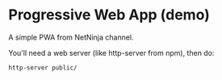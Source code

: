 # Progressive Web App (demo)

A simple PWA from NetNinja channel.

You'll need a web server (like http-server from npm), then do:
```bash
http-server public/
```
